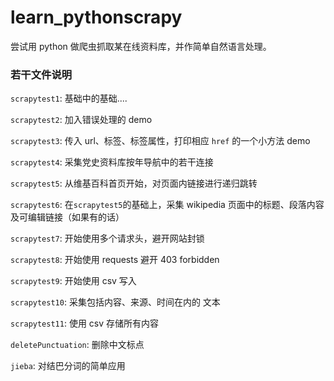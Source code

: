 # learn_pythonscrapy

尝试用 python 做爬虫抓取某在线资料库，并作简单自然语言处理。

### 若干文件说明

`scrapytest1`: 基础中的基础....

`scrapytest2`: 加入错误处理的 demo

`scrapytest3`: 传入 url、标签、标签属性，打印相应 `href` 的一个小方法 demo

`scrapytest4`: 采集党史资料库按年导航中的若干连接

`scrapytest5`: 从维基百科首页开始，对页面内链接进行递归跳转

`scrapytest6`: 在`scrapytest5`的基础上，采集 wikipedia 页面中的标题、段落内容及可编辑链接（如果有的话）

`scrapytest7`: 开始使用多个请求头，避开网站封锁

`scrapytest8`: 开始使用 requests 避开 403 forbidden

`scrapytest9`: 开始使用 csv 写入

`scrapytest10`: 采集包括内容、来源、时间在内的 文本

`scrapytest11`: 使用 csv 存储所有内容

`deletePunctuation`: 删除中文标点

`jieba`: 对结巴分词的简单应用
